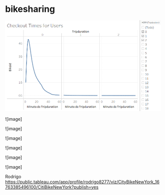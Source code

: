 # bikesharing

![image](https://github.com/RodrigoCR25/bikesharing/blob/main/Checkout%20Times%20for%20Users.png)

![image]

![image]

![image]

![image]

![image]

![image]

Rodrigo
https://public.tableau.com/app/profile/rodrigo8277/viz/CityBikeNewYork_16763385496100/CitiBikeNewYork?publish=yes






